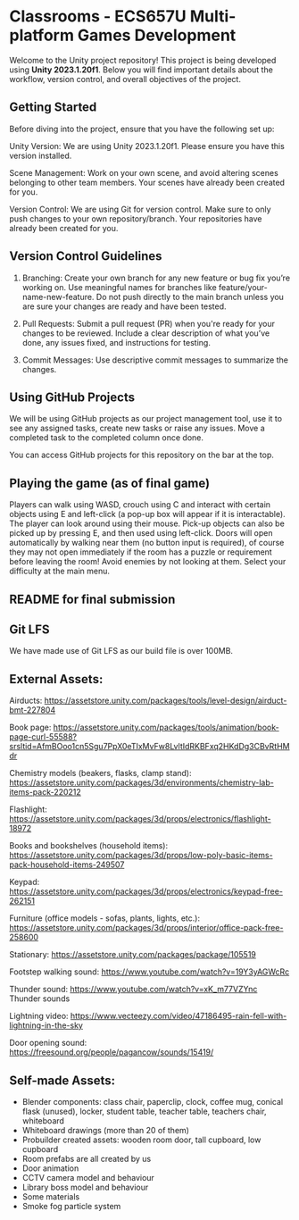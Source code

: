 # Classrooms - ECS657U Multi-platform Games Development
Welcome to the Unity project repository! This project is being developed using **Unity 2023.1.20f1**. Below you will find important details about the workflow, version control, and overall objectives of the project.

## Getting Started
Before diving into the project, ensure that you have the following set up:

Unity Version: We are using Unity 2023.1.20f1. Please ensure you have this version installed.

Scene Management: Work on your own scene, and avoid altering scenes belonging to other team members. Your scenes have already been created for you.

Version Control: We are using Git for version control. Make sure to only push changes to your own repository/branch. Your repositories have already been created for you.

## Version Control Guidelines
1. Branching:
Create your own branch for any new feature or bug fix you’re working on. Use meaningful names for branches like feature/your-name-new-feature.
Do not push directly to the main branch unless you are sure your changes are ready and have been tested.

2. Pull Requests:
Submit a pull request (PR) when you're ready for your changes to be reviewed.
Include a clear description of what you’ve done, any issues fixed, and instructions for testing.

3. Commit Messages: Use descriptive commit messages to summarize the changes.

## Using GitHub Projects
We will be using GitHub projects as our project management tool, use it to see any assigned tasks, create new tasks or raise any issues. Move a completed task to the completed column once done.

You can access GitHub projects for this repository on the bar at the top.

## Playing the game (as of final game)
Players can walk using WASD, crouch using C and interact with certain objects using E and left-click (a pop-up box will appear if it is interactable). The player can look around using their mouse.
Pick-up objects can also be picked up by pressing E, and then used using left-click.
Doors will open automatically by walking near them (no button input is required), of course they may not open immediately if the room has a puzzle or requirement before leaving the room!
Avoid enemies by not looking at them.
Select your difficulty at the main menu.

## README for final submission

## Git LFS
We have made use of Git LFS as our build file is over 100MB.

## External Assets:
Airducts: https://assetstore.unity.com/packages/tools/level-design/airduct-bmt-227804

Book page: https://assetstore.unity.com/packages/tools/animation/book-page-curl-55588?srsltid=AfmBOoo1cn5Sgu7PpX0eTIxMvFw8LvltIdRKBFxq2HKdDg3CBvRtHMdr

Chemistry models (beakers, flasks, clamp stand): https://assetstore.unity.com/packages/3d/environments/chemistry-lab-items-pack-220212

Flashlight: https://assetstore.unity.com/packages/3d/props/electronics/flashlight-18972

Books and bookshelves (household items): https://assetstore.unity.com/packages/3d/props/low-poly-basic-items-pack-household-items-249507

Keypad: https://assetstore.unity.com/packages/3d/props/electronics/keypad-free-262151

Furniture (office models - sofas, plants, lights, etc.): https://assetstore.unity.com/packages/3d/props/interior/office-pack-free-258600

Stationary: https://assetstore.unity.com/packages/package/105519

Footstep walking sound: https://www.youtube.com/watch?v=19Y3yAGWcRc

Thunder sound: https://www.youtube.com/watch?v=xK_m77VZYnc Thunder sounds

Lightning video: https://www.vecteezy.com/video/47186495-rain-fell-with-lightning-in-the-sky

Door opening sound: https://freesound.org/people/pagancow/sounds/15419/

## Self-made Assets:
- Blender components: class chair, paperclip, clock, coffee mug, conical flask (unused), locker, student table, teacher table, teachers chair, whiteboard
- Whiteboard drawings (more than 20 of them)
- Probuilder created assets: wooden room door, tall cupboard, low cupboard
- Room prefabs are all created by us
- Door animation
- CCTV camera model and behaviour
- Library boss model and behaviour
- Some materials
- Smoke fog particle system

